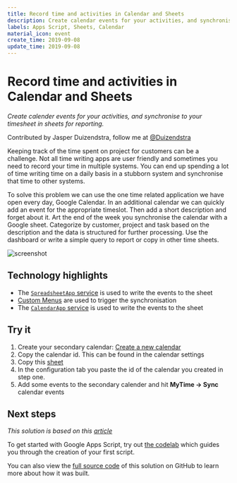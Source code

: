 ```yaml
---
title: Record time and activities in Calendar and Sheets
description: Create calendar events for your activities, and synchronise to your timesheet in sheets for reporting.
labels: Apps Script, Sheets, Calendar
material_icon: event
create_time: 2019-09-08
update_time: 2019-09-08
---
```


# Record time and activities in Calendar and Sheets

_Create calender events for your activities, and synchronise to your timesheet in sheets for reporting._

Contributed by Jasper Duizendstra, follow me at [@Duizendstra](https://twitter.com/duizendstra)

Keeping track of the time spent on project for customers can be a challenge. Not all time writing
apps are user friendly and sometimes you need to record your time in multiple systems. You can end up
spending a lot of time writing time on a daily basis in a stubborn system and synchronise that time to
other systems.  

To solve this problem we can use the one time related application we have open every
day, Google Calendar. In an additional calendar we can quickly add an event for the appropriate
timeslot. Then add a short description and forget about it. Art the end of the week you synchronise the
calendar with a Google sheet. Categorize by customer, project and task based on the description and the
data is structured for further processing. Use the dashboard or write a simple query to report or copy
in other time sheets.


![screenshot](https://cdn.jsdelivr.net/gh/duizendstra/solutions@master/calendar-sheet-timesheet/calendar-to-sheet-screenshot.png)

## Technology highlights

- The [`SpreadsheetApp` service][spreadsheetapp-docs] is used to write the events to the sheet
- [Custom Menus](https://developers.google.com/apps-script/guides/menus) are used to trigger the synchronisation
- The [`CalendarApp` service][calendarapp-docs] is used to write the events to the sheet


## Try it

1. Create your secondary calendar: [Create a new calendar][create-calendar]
1. Copy the calendar id. This can be found in the calendar settings
1. Copy this [sheet][sheet-copy]
1. In the configuration tab you paste the id of the calendar you created in step one.
1. Add some events to the secondary calender and hit **MyTime -> Sync** calendar events

## Next steps

_This solution is based on this [article][article-medium]_

To get started with Google Apps Script, try out [the codelab][codelab]
which guides you through the creation of your first script.

You can also view the [full source code][github] of this solution on GitHub to
learn more about how it was built.

[codelab]: https://codelabs.developers.google.com/codelabs/apps-script-intro
[github]: https://github.com/gsuitedevs/solutions/blob/master/calendar-sheet-timesheet
[create-calendar]:[https://support.google.com/calendar/answer/37095]
[spreadsheetapp-docs]: https://developers.google.com/apps-script/reference/spreadsheet/spreadsheet-app
[calendarapp-docs]: https://developers.google.com/apps-script/reference/spreadsheet/calendar-app
[sheet-copy]: https://docs.google.com/spreadsheets/d/1ay_SBrFhIqbJs0-ifgU7E8jg4dmBbLlc4yIS_-PPSXA/copy
[article-medium]: https://medium.com/@duizendstra/record-time-and-activities-with-google-sheets-calendar-and-apps-script-41bf69244346
